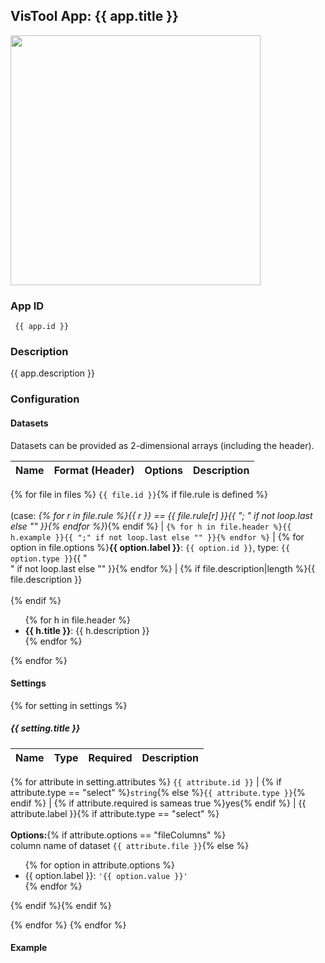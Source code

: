 ## VisTool App: {{ app.title }}

<img src="https://vis.csh.ac.at/vistool/{{ app.preview_image }}" height="400">

### App ID

   ```
    {{ app.id }}
   ```

### Description

{{ app.description }}

### Configuration

#### Datasets

Datasets can be provided as 2-dimensional arrays (including the header).

Name | Format (Header) | Options | Description
---- | --------------- | ------- | -----------
{% for file in files %}
```{{ file.id }}```{% if file.rule is defined %}<br><br>(case: *{% for r in file.rule %}{{ r }} ==  {{ file.rule[r] }}{{ "; " if not loop.last else "" }}{% endfor %}*){% endif %} | ```{% for h in file.header %}{{ h.example }}{{ ";" if not loop.last else "" }}{% endfor %}``` | {% for option in file.options %}**{{ option.label }}**: ```{{ option.id }}```, type: ```{{ option.type }}```{{ "<br>" if not loop.last else "" }}{% endfor %} | {% if file.description|length %}{{ file.description }}<br><br>{% endif %}<ul>{% for h in file.header %}<li><b>{{ h.title }}</b>: {{ h.description }}</li>{% endfor %}</ul>
{% endfor %}

#### Settings

{% for setting in settings %}
##### {{ setting.title }}

Name | Type | Required | Description
---- | ---- | -------- | -----------
{% for attribute in setting.attributes %}
```{{ attribute.id }}``` | {% if attribute.type == "select" %}```string```{% else %}```{{ attribute.type }}```{% endif %} | {% if attribute.required is sameas true %}yes{% endif %} | {{ attribute.label }}{% if attribute.type == "select" %}<br><br><b>Options:</b>{% if attribute.options == "fileColumns" %}<br>column name of dataset ```{{ attribute.file }}```{% else %}<ul>{% for option in attribute.options %}<li>{{ option.label }}: ```'{{ option.value }}'```</li>{% endfor %}</ul>{% endif %}{% endif %}

{% endfor %}
{% endfor %}

#### Example